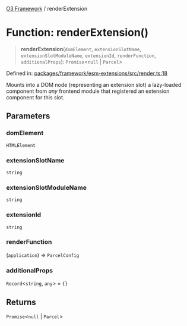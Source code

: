 [O3 Framework](../API.md) / renderExtension

# Function: renderExtension()

> **renderExtension**(`domElement`, `extensionSlotName`, `extensionSlotModuleName`, `extensionId`, `renderFunction`, `additionalProps`): `Promise`\<`null` \| `Parcel`\>

Defined in: [packages/framework/esm-extensions/src/render.ts:18](https://github.com/openmrs/openmrs-esm-core/blob/main/packages/framework/esm-extensions/src/render.ts#L18)

Mounts into a DOM node (representing an extension slot)
a lazy-loaded component from *any* frontend module
that registered an extension component for this slot.

## Parameters

### domElement

`HTMLElement`

### extensionSlotName

`string`

### extensionSlotModuleName

`string`

### extensionId

`string`

### renderFunction

(`application`) => `ParcelConfig`

### additionalProps

`Record`\<`string`, `any`\> = `{}`

## Returns

`Promise`\<`null` \| `Parcel`\>
